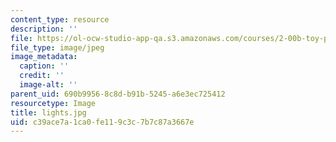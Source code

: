 ```yaml
---
content_type: resource
description: ''
file: https://ol-ocw-studio-app-qa.s3.amazonaws.com/courses/2-00b-toy-product-design-spring-2008/c39ace7a1ca0fe119c3c7b7c87a3667e_lights.jpg
file_type: image/jpeg
image_metadata:
  caption: ''
  credit: ''
  image-alt: ''
parent_uid: 690b9956-8c8d-b91b-5245-a6e3ec725412
resourcetype: Image
title: lights.jpg
uid: c39ace7a-1ca0-fe11-9c3c-7b7c87a3667e
---
```


